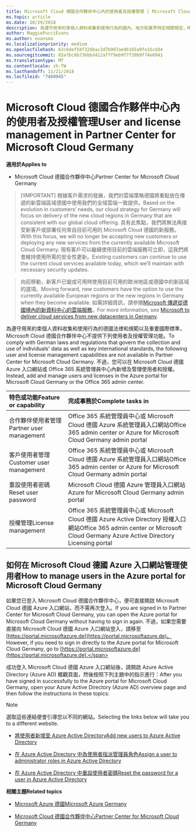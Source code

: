 ```yaml
---
title: Microsoft Cloud 德國合作夥伴中心內的使用者及授權管理 | Microsoft Cloud 德國合作夥伴中心
ms.topic: article
ms.date: 10/29/2018
description: 為遵守用來約束個人資料收集和使用行為的國內、地方和業界特定相關規定，Microsoft Cloud 德國合作夥伴中心不提供使用者管理功能。 不過，您可以在 Microsoft Cloud 德國 Azure 入口網站中新增及管理使用者。
author: MaggiePucciEvans
ms.author: evansma
ms.localizationpriority: medium
ms.openlocfilehash: 63c6def58f32dbac2d7b997ae9b165a9fe16cdd4
ms.sourcegitcommit: 02e7bc8b736bbd412afff9eb9f7f39b9f74e6941
ms.translationtype: MT
ms.contentlocale: zh-TW
ms.lasthandoff: 11/21/2018
ms.locfileid: "7460945"
---
```

# <a name="user-and-license-management-in-partner-center-for-microsoft-cloud-germany"></a><span data-ttu-id="b5213-104">Microsoft Cloud 德國合作夥伴中心內的使用者及授權管理</span><span class="sxs-lookup"><span data-stu-id="b5213-104">User and license management in Partner Center for Microsoft Cloud Germany</span></span>

**<span data-ttu-id="b5213-105">適用於</span><span class="sxs-lookup"><span data-stu-id="b5213-105">Applies to</span></span>**

-  <span data-ttu-id="b5213-106">Microsoft Cloud 德國合作夥伴中心</span><span class="sxs-lookup"><span data-stu-id="b5213-106">Partner Center for Microsoft Cloud Germany</span></span>

>[!IMPORTANT] <span data-ttu-id="b5213-107">根據客戶需求的發展，我們的雲端策略德國將重點放在傳遞的新雲端區域德國中使用我們的全域雲端一致提供。</span><span class="sxs-lookup"><span data-stu-id="b5213-107">Based on the evolution in customers’ needs, our cloud strategy for Germany will focus on delivery of the new cloud regions in Germany that are consistent with our global cloud offering.</span></span> <span data-ttu-id="b5213-108">具有此焦點，我們將無法再接受新客戶或部署任何來自目前可用的 Microsoft Cloud 德國的新服務。</span><span class="sxs-lookup"><span data-stu-id="b5213-108">With this focus, we will no longer be accepting new customers or deploying any new services from the currently available Microsoft Cloud Germany.</span></span> <span data-ttu-id="b5213-109">現有客戶可以繼續使用目前的雲端服務可立即，這我們將會維持使用所需的安全性更新。</span><span class="sxs-lookup"><span data-stu-id="b5213-109">Existing customers can continue to use the current cloud services available today, which we’ll maintain with necessary security updates.</span></span>

><span data-ttu-id="b5213-110">向前移動，新客戶已變成可用時使用目前可用的歐洲地區或德國中的新區域的選項。</span><span class="sxs-lookup"><span data-stu-id="b5213-110">Moving forward, new customers have the option to use the currently available European regions or the new regions in Germany when they become available.</span></span> <span data-ttu-id="b5213-111">如需詳細資訊，請參閱[Microsoft 傳遞從德國境內的新資料中心的雲端服務](https://news.microsoft.com/europe/2018/08/31/microsoft-to-deliver-cloud-services-from-new-datacentres-in-germany-in-2019-to-meet-evolving-customer-needs/)。</span><span class="sxs-lookup"><span data-stu-id="b5213-111">For more information, see [Microsoft to deliver cloud services from new datacenters in Germany](https://news.microsoft.com/europe/2018/08/31/microsoft-to-deliver-cloud-services-from-new-datacentres-in-germany-in-2019-to-meet-evolving-customer-needs/).</span></span>

<span data-ttu-id="b5213-112">為遵守用來約束個人資料收集和使用行為的德國法律和規範以及重要國際標準，Microsoft Cloud 德國合作夥伴中心不提供下列使用者及授權管理功能。</span><span class="sxs-lookup"><span data-stu-id="b5213-112">To comply with German laws and regulations that govern the collection and use of individuals' data as well as key international standards, the following user and license management capabilities are not available in Partner Center for Microsoft Cloud Germany.</span></span> <span data-ttu-id="b5213-113">不過，您可以在 Microsoft Cloud 德國 Azure 入口網站或 Office 365 系統管理員中心內新增及管理使用者和授權。</span><span class="sxs-lookup"><span data-stu-id="b5213-113">Instead, add and manage users and licenses in the Azure portal for Microsoft Cloud Germany or the Office 365 admin center.</span></span>

<span data-ttu-id="b5213-114">特色或功能</span><span class="sxs-lookup"><span data-stu-id="b5213-114">Feature or capability</span></span> | <span data-ttu-id="b5213-115">完成事務於</span><span class="sxs-lookup"><span data-stu-id="b5213-115">Complete tasks in</span></span>
:--- | :---
<span data-ttu-id="b5213-116">合作夥伴使用者管理</span><span class="sxs-lookup"><span data-stu-id="b5213-116">Partner user management</span></span> | <span data-ttu-id="b5213-117">Office 365 系統管理員中心或 Microsoft Cloud 德國 Azure 系統管理員入口網站</span><span class="sxs-lookup"><span data-stu-id="b5213-117">Office 365 admin center or Azure for Microsoft Cloud Germany admin portal</span></span>
<span data-ttu-id="b5213-118">客戶使用者管理</span><span class="sxs-lookup"><span data-stu-id="b5213-118">Customer user management</span></span> | <span data-ttu-id="b5213-119">Office 365 系統管理員中心或 Microsoft Cloud 德國 Azure 系統管理員入口網站</span><span class="sxs-lookup"><span data-stu-id="b5213-119">Office 365 admin center or Azure for Microsoft Cloud Germany admin portal</span></span>
<span data-ttu-id="b5213-120">重設使用者密碼</span><span class="sxs-lookup"><span data-stu-id="b5213-120">Reset user password</span></span> | <span data-ttu-id="b5213-121">Microsoft Cloud 德國 Azure 管理員入口網站</span><span class="sxs-lookup"><span data-stu-id="b5213-121">Azure for Microsoft Cloud Germany admin portal</span></span>
<span data-ttu-id="b5213-122">授權管理</span><span class="sxs-lookup"><span data-stu-id="b5213-122">License management</span></span> | <span data-ttu-id="b5213-123">Office 365 系統管理員中心或 Microsoft Cloud 德國 Azure Active Directory 授權入口網站</span><span class="sxs-lookup"><span data-stu-id="b5213-123">Office 365 admin center or Microsoft Cloud Germany Azure Active Directory Licensing portal</span></span>

## <a name="how-to-manage-users-in-the-azure-portal-for-microsoft-cloud-germany"></a><span data-ttu-id="b5213-124">如何在 Microsoft Cloud 德國 Azure 入口網站管理使用者</span><span class="sxs-lookup"><span data-stu-id="b5213-124">How to manage users in the Azure portal for Microsoft Cloud Germany</span></span> 

<span data-ttu-id="b5213-125">如果您已登入 Microsoft Cloud 德國合作夥伴中心，便可直接開啟 Microsoft Cloud 德國 Azure 入口網站，而不需再次登入。</span><span class="sxs-lookup"><span data-stu-id="b5213-125">If you are signed in to Partner Center for Microsoft Cloud Germany, you can open the Azure portal for Microsoft Cloud Germany without having to sign in again.</span></span> <span data-ttu-id="b5213-126">不過，如果您需要直接向 Microsoft Cloud 德國 Azure 入口網站登入，請移至[https://portal.microsoftazure.de](https://portal.microsoftazure.de)。</span><span class="sxs-lookup"><span data-stu-id="b5213-126">However, if you need to sign in directly to the Azure portal for Microsoft Cloud Germany, go to [https://portal.microsoftazure.de](https://portal.microsoftazure.de).</span></span> 

<span data-ttu-id="b5213-127">成功登入 Microsoft Cloud 德國 Azure 入口網站後，請開啟 Azure Active Directory (Azure AD) 概觀頁面，然後按照下列主題中的指示進行：</span><span class="sxs-lookup"><span data-stu-id="b5213-127">After you have signed in successfully to the Azure portal for Microsoft Cloud Germany, open your Azure Active Directory (Azure AD) overview page and then follow the instructions in these topics:</span></span>

> [!NOTE]  
> <span data-ttu-id="b5213-128">選取這些連結便會引導您以不同的網站。</span><span class="sxs-lookup"><span data-stu-id="b5213-128">Selecting the links below will take you to a different website.</span></span> 

-  [<span data-ttu-id="b5213-129">將使用者新增至 Azure Active Directory</span><span class="sxs-lookup"><span data-stu-id="b5213-129">Add new users to Azure Active Directory</span></span>](https://docs.microsoft.com/azure/active-directory/active-directory-users-create-azure-portal)

-  [<span data-ttu-id="b5213-130">在 Azure Active Directory 中為使用者指派管理員角色</span><span class="sxs-lookup"><span data-stu-id="b5213-130">Assign a user to administrator roles in Azure Active Directory</span></span>](https://docs.microsoft.com/azure/active-directory/active-directory-users-assign-role-azure-portal)

-  [<span data-ttu-id="b5213-131">在 Azure Active Directory 中重設使用者密碼</span><span class="sxs-lookup"><span data-stu-id="b5213-131">Reset the password for a user in Azure Active Directory</span></span>](https://docs.microsoft.com/azure/active-directory/active-directory-users-reset-password-azure-portal)

**<span data-ttu-id="b5213-132">相關主題</span><span class="sxs-lookup"><span data-stu-id="b5213-132">Related topics</span></span>**

-  [<span data-ttu-id="b5213-133">Microsoft Azure 德國</span><span class="sxs-lookup"><span data-stu-id="b5213-133">Microsoft Azure Germany</span></span>](https://azure.microsoft.com/en-us/global-infrastructure/germany/)

-  [<span data-ttu-id="b5213-134">Microsoft Cloud 德國合作夥伴中心</span><span class="sxs-lookup"><span data-stu-id="b5213-134">Partner Center for Microsoft Cloud Germany</span></span>](partner-center-for-microsoft-cloud-germany.md)


